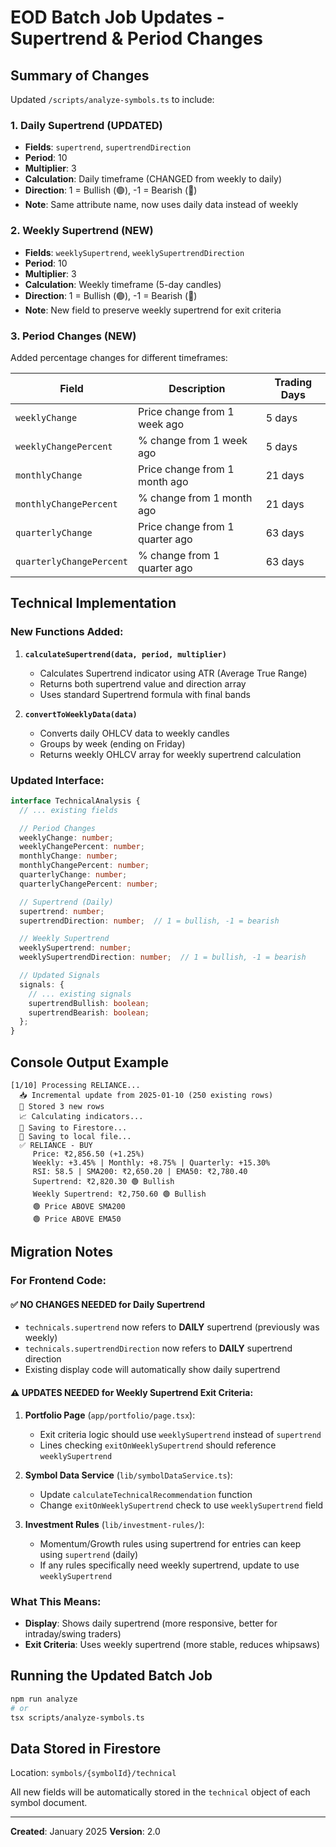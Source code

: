 # EOD Batch Job Updates - Supertrend & Period Changes

## Summary of Changes

Updated `/scripts/analyze-symbols.ts` to include:

### 1. **Daily Supertrend** (UPDATED)
- **Fields**: `supertrend`, `supertrendDirection`
- **Period**: 10
- **Multiplier**: 3
- **Calculation**: Daily timeframe (CHANGED from weekly to daily)
- **Direction**: 1 = Bullish (🟢), -1 = Bearish (🔴)
- **Note**: Same attribute name, now uses daily data instead of weekly

### 2. **Weekly Supertrend** (NEW)
- **Fields**: `weeklySupertrend`, `weeklySupertrendDirection`
- **Period**: 10
- **Multiplier**: 3
- **Calculation**: Weekly timeframe (5-day candles)
- **Direction**: 1 = Bullish (🟢), -1 = Bearish (🔴)
- **Note**: New field to preserve weekly supertrend for exit criteria

### 3. **Period Changes** (NEW)
Added percentage changes for different timeframes:

| Field | Description | Trading Days |
|-------|-------------|--------------|
| `weeklyChange` | Price change from 1 week ago | 5 days |
| `weeklyChangePercent` | % change from 1 week ago | 5 days |
| `monthlyChange` | Price change from 1 month ago | 21 days |
| `monthlyChangePercent` | % change from 1 month ago | 21 days |
| `quarterlyChange` | Price change from 1 quarter ago | 63 days |
| `quarterlyChangePercent` | % change from 1 quarter ago | 63 days |

## Technical Implementation

### New Functions Added:

1. **`calculateSupertrend(data, period, multiplier)`**
   - Calculates Supertrend indicator using ATR (Average True Range)
   - Returns both supertrend value and direction array
   - Uses standard Supertrend formula with final bands

2. **`convertToWeeklyData(data)`**
   - Converts daily OHLCV data to weekly candles
   - Groups by week (ending on Friday)
   - Returns weekly OHLCV array for weekly supertrend calculation

### Updated Interface:

```typescript
interface TechnicalAnalysis {
  // ... existing fields

  // Period Changes
  weeklyChange: number;
  weeklyChangePercent: number;
  monthlyChange: number;
  monthlyChangePercent: number;
  quarterlyChange: number;
  quarterlyChangePercent: number;

  // Supertrend (Daily)
  supertrend: number;
  supertrendDirection: number;  // 1 = bullish, -1 = bearish

  // Weekly Supertrend
  weeklySupertrend: number;
  weeklySupertrendDirection: number;  // 1 = bullish, -1 = bearish

  // Updated Signals
  signals: {
    // ... existing signals
    supertrendBullish: boolean;
    supertrendBearish: boolean;
  };
}
```

## Console Output Example

```
[1/10] Processing RELIANCE...
  📥 Incremental update from 2025-01-10 (250 existing rows)
  💾 Stored 3 new rows
  📈 Calculating indicators...
  💾 Saving to Firestore...
  📁 Saving to local file...
  ✅ RELIANCE - BUY
     Price: ₹2,856.50 (+1.25%)
     Weekly: +3.45% | Monthly: +8.75% | Quarterly: +15.30%
     RSI: 58.5 | SMA200: ₹2,650.20 | EMA50: ₹2,780.40
     Supertrend: ₹2,820.30 🟢 Bullish
     Weekly Supertrend: ₹2,750.60 🟢 Bullish
     🟢 Price ABOVE SMA200
     🟢 Price ABOVE EMA50
```

## Migration Notes

### For Frontend Code:

#### ✅ NO CHANGES NEEDED for Daily Supertrend
- `technicals.supertrend` now refers to **DAILY** supertrend (previously was weekly)
- `technicals.supertrendDirection` now refers to **DAILY** supertrend direction
- Existing display code will automatically show daily supertrend

#### ⚠️ UPDATES NEEDED for Weekly Supertrend Exit Criteria:
1. **Portfolio Page** (`app/portfolio/page.tsx`):
   - Exit criteria logic should use `weeklySupertrend` instead of `supertrend`
   - Lines checking `exitOnWeeklySupertrend` should reference `weeklySupertrend`

2. **Symbol Data Service** (`lib/symbolDataService.ts`):
   - Update `calculateTechnicalRecommendation` function
   - Change `exitOnWeeklySupertrend` check to use `weeklySupertrend` field

3. **Investment Rules** (`lib/investment-rules/`):
   - Momentum/Growth rules using supertrend for entries can keep using `supertrend` (daily)
   - If any rules specifically need weekly supertrend, update to use `weeklySupertrend`

### What This Means:
- **Display**: Shows daily supertrend (more responsive, better for intraday/swing traders)
- **Exit Criteria**: Uses weekly supertrend (more stable, reduces whipsaws)

## Running the Updated Batch Job

```bash
npm run analyze
# or
tsx scripts/analyze-symbols.ts
```

## Data Stored in Firestore

Location: `symbols/{symbolId}/technical`

All new fields will be automatically stored in the `technical` object of each symbol document.

---

**Created**: January 2025
**Version**: 2.0
